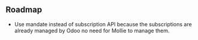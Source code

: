 ## Roadmap

* Use mandate instead of subscription API because the subscriptions are already managed by Odoo no need
  for Mollie to manage them.
